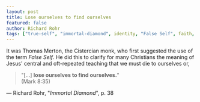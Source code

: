 ```yaml
---
layout: post
title: Lose ourselves to find ourselves
featured: false
author: Richard Rohr
tags: ["true-self", "immortal-diamond", identity, "False Self", faith, death, "letting go", christianity, Jesus, loss, spirituality, change]
---
```


It was Thomas Merton, the Cistercian monk, who first suggested the use of the term _False Self_. He did this to clarify for many Christians the meaning of Jesus' central and oft-repeated teaching that we must die to ourselves or, 

>"[...] **lose ourselves to find ourselves.**"  
>(Mark 8:35)

― Richard Rohr, "_Immortal Diamond_", p. 38